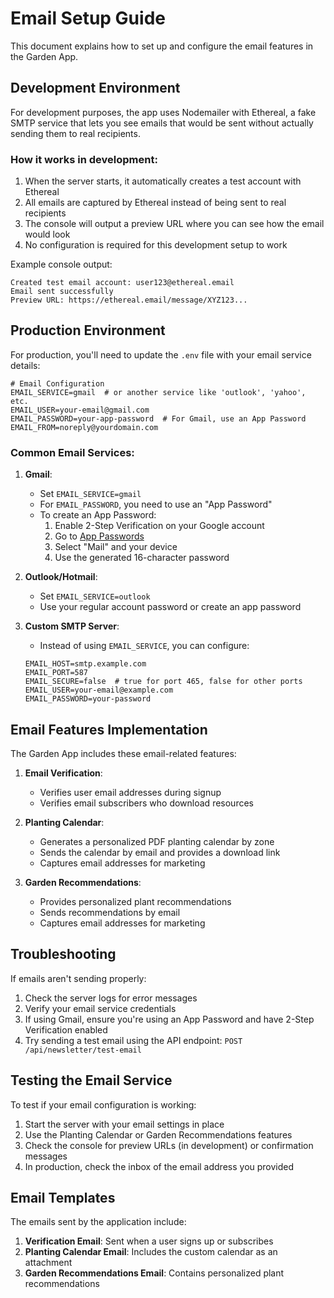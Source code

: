 # Email Setup Guide

This document explains how to set up and configure the email features in the Garden App.

## Development Environment

For development purposes, the app uses Nodemailer with Ethereal, a fake SMTP service that lets you see emails that would be sent without actually sending them to real recipients.

### How it works in development:

1. When the server starts, it automatically creates a test account with Ethereal
2. All emails are captured by Ethereal instead of being sent to real recipients
3. The console will output a preview URL where you can see how the email would look
4. No configuration is required for this development setup to work

Example console output:
```
Created test email account: user123@ethereal.email
Email sent successfully
Preview URL: https://ethereal.email/message/XYZ123...
```

## Production Environment

For production, you'll need to update the `.env` file with your email service details:

```
# Email Configuration
EMAIL_SERVICE=gmail  # or another service like 'outlook', 'yahoo', etc.
EMAIL_USER=your-email@gmail.com
EMAIL_PASSWORD=your-app-password  # For Gmail, use an App Password
EMAIL_FROM=noreply@yourdomain.com
```

### Common Email Services:

1. **Gmail**:
   - Set `EMAIL_SERVICE=gmail`
   - For `EMAIL_PASSWORD`, you need to use an "App Password"
   - To create an App Password:
     1. Enable 2-Step Verification on your Google account
     2. Go to [App Passwords](https://myaccount.google.com/apppasswords)
     3. Select "Mail" and your device
     4. Use the generated 16-character password

2. **Outlook/Hotmail**:
   - Set `EMAIL_SERVICE=outlook`
   - Use your regular account password or create an app password

3. **Custom SMTP Server**:
   - Instead of using `EMAIL_SERVICE`, you can configure:
   ```
   EMAIL_HOST=smtp.example.com
   EMAIL_PORT=587
   EMAIL_SECURE=false  # true for port 465, false for other ports
   EMAIL_USER=your-email@example.com
   EMAIL_PASSWORD=your-password
   ```

## Email Features Implementation

The Garden App includes these email-related features:

1. **Email Verification**:
   - Verifies user email addresses during signup
   - Verifies email subscribers who download resources

2. **Planting Calendar**:
   - Generates a personalized PDF planting calendar by zone
   - Sends the calendar by email and provides a download link
   - Captures email addresses for marketing

3. **Garden Recommendations**:
   - Provides personalized plant recommendations
   - Sends recommendations by email
   - Captures email addresses for marketing

## Troubleshooting

If emails aren't sending properly:

1. Check the server logs for error messages
2. Verify your email service credentials
3. If using Gmail, ensure you're using an App Password and have 2-Step Verification enabled
4. Try sending a test email using the API endpoint: `POST /api/newsletter/test-email`

## Testing the Email Service

To test if your email configuration is working:

1. Start the server with your email settings in place
2. Use the Planting Calendar or Garden Recommendations features
3. Check the console for preview URLs (in development) or confirmation messages
4. In production, check the inbox of the email address you provided

## Email Templates

The emails sent by the application include:

1. **Verification Email**: Sent when a user signs up or subscribes
2. **Planting Calendar Email**: Includes the custom calendar as an attachment
3. **Garden Recommendations Email**: Contains personalized plant recommendations
